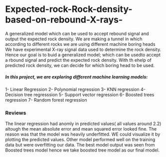 # Expected-rock-Rock-density-based-on-rebound-X-rays-
A generalized model which can be used to accept rebound signal and output the expected rock density.
We are making a tunnel in which according to different rocks we are using different machine boring heads
We have experimental X-ray signal data used to determine the rock density.
Hence our goal is to buid a generalized model; which can be usedto accept a rbound signal and predict the expected rock density.
With th ehelp of predicted rock density, we can decide for which boring head to be used.


##### In this project, we are exploring different machine learning models:
1- Linear Regression
2- Polynomial regression
3- KNN regression
4- Decision tree regresssion
5- Support vector regression
6- Boosted trees regression
7- Random forest regression

###  Reviews ###
The linear regression had anomly in predicted values( all values around 2.2) altough the mean absolute error and mean squared error looked fine.
The reason was that the model was heavily underfitted. WE could visualize it by plotting the predicted values.
Other model performed well on the training data but were overfitting our data.
The best model output was seen from Boosted trees model 
hence we take boosted tree model as our final model. 
